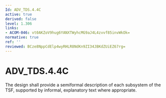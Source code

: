 ```yaml
---
Id: ADV_TDS.4.4C
active: true
derived: false
level: 1.306
links:
- ACOM-046: vt0AKZoV9hug6YANXTWyhcMG9aJ4L4zvvf85invWkOk=
normative: true
ref: ''
reviewed: BCze8NppCdElp4wyRHLR8NdKn9ZI34JBKdZUiEZ67rg=
---
```


# ADV_TDS.4.4C

The design shall provide a semiformal description of each subsystem of the TSF, supported by informal, explanatory text where appropriate.